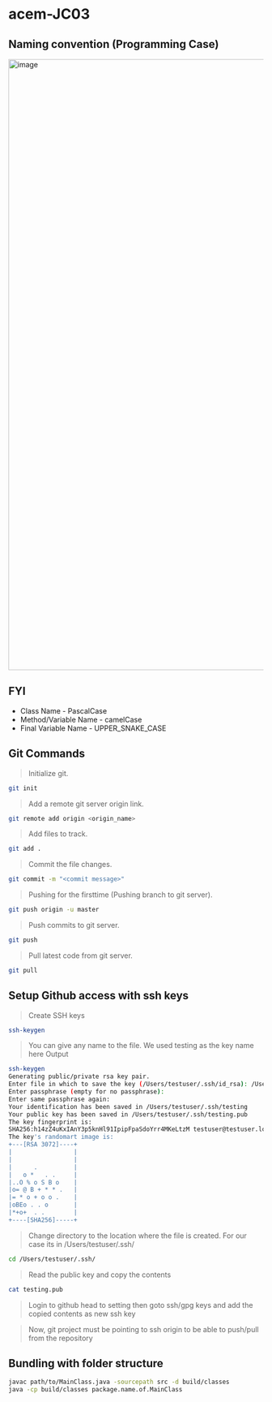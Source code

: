 # acem-JC03

## Naming convention (Programming Case)
<img width="1204" alt="image" src="https://user-images.githubusercontent.com/21164124/175962036-0a3c0620-ec50-455f-ac29-facde01c6045.png">

## FYI
* Class Name - PascalCase
* Method/Variable Name - camelCase
* Final Variable Name - UPPER_SNAKE_CASE



## Git Commands
> Initialize git.
```sh
git init
```
> Add a remote git server origin link.
```sh
git remote add origin <origin_name>
```
> Add files to track.
```sh
git add .
```
> Commit the file changes.
```sh
git commit -m "<commit message>"
```
> Pushing for the firsttime (Pushing branch to git server).
```sh
git push origin -u master
```
> Push commits to git server.
```sh
git push 
```
> Pull latest code from git server.
```sh
git pull 
```

## Setup Github access with ssh keys

> Create SSH keys

```sh
ssh-keygen
```
> You can give any name to the file. We used testing as the key name here
Output
```sh
ssh-keygen
Generating public/private rsa key pair.
Enter file in which to save the key (/Users/testuser/.ssh/id_rsa): /Users/testuser/.ssh/testing
Enter passphrase (empty for no passphrase): 
Enter same passphrase again: 
Your identification has been saved in /Users/testuser/.ssh/testing
Your public key has been saved in /Users/testuser/.ssh/testing.pub
The key fingerprint is:
SHA256:h14zZ4uKxIAnY3p5knHl91IpipFpaSdoYrr4MKeLtzM testuser@testuser.local
The key's randomart image is:
+---[RSA 3072]----+
|                 |
|                 |
|      .          |
|   o *   . .     |
|..O % o S B o    |
|o= @ B + * * .   |
|= * o + o o .    |
|oBEo . . o       |
|*+o+  . .        |
+----[SHA256]-----+
```
> Change directory to the location where the file is created. For our case its in /Users/testuser/.ssh/

```sh
cd /Users/testuser/.ssh/
```
> Read the public key and copy the contents
```sh
cat testing.pub
```
>Login to github head to setting then goto ssh/gpg keys and add the copied contents as new ssh key

>Now, git project must be pointing to ssh origin to be able to push/pull from the repository

## Bundling with folder structure
```bash
javac path/to/MainClass.java -sourcepath src -d build/classes
java -cp build/classes package.name.of.MainClass
```
